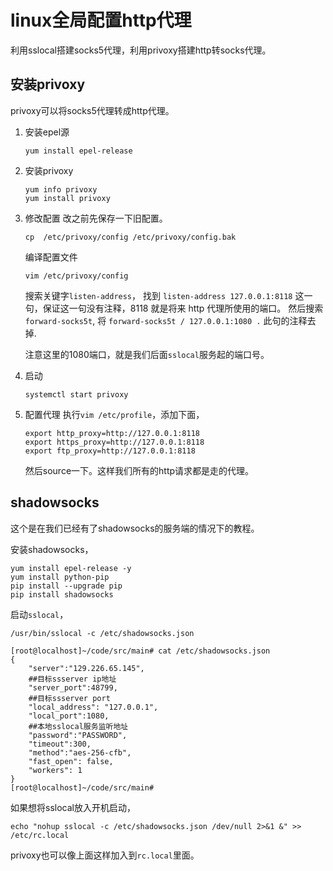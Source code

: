 # linux全局配置http代理

利用sslocal搭建socks5代理，利用privoxy搭建http转socks代理。

## 安装privoxy

privoxy可以将socks5代理转成http代理。

1. 安装epel源

   ```shell
   yum install epel-release
   ```

2. 安装privoxy

   ```shell
   yum info privoxy
   yum install privoxy
   ```

3. 修改配置
   改之前先保存一下旧配置。

   ```shell
   cp  /etc/privoxy/config /etc/privoxy/config.bak
   ```

   编译配置文件

   ```shell
   vim /etc/privoxy/config
   ```

   搜索关键字`listen-address`， 找到 `listen-address 127.0.0.1:8118` 这一句，保证这一句没有注释，8118 就是将来 http 代理所使用的端口。
   然后搜索 `forward-socks5t`, 将 `forward-socks5t / 127.0.0.1:1080 .` 此句的注释去掉.

   注意这里的1080端口，就是我们后面`sslocal`服务起的端口号。

4. 启动

   ```shell
   systemctl start privoxy	
   ```

5. 配置代理
   执行`vim /etc/profile`，添加下面，

   ```shell
   export http_proxy=http://127.0.0.1:8118
   export https_proxy=http://127.0.0.1:8118
   export ftp_proxy=http://127.0.0.1:8118
   ```

   然后source一下。这样我们所有的http请求都是走的代理。

## shadowsocks

这个是在我们已经有了shadowsocks的服务端的情况下的教程。

安装shadowsocks，

```shell
yum install epel-release -y
yum install python-pip
pip install --upgrade pip
pip install shadowsocks
```

启动`sslocal`，

```
/usr/bin/sslocal -c /etc/shadowsocks.json
```

```shell
[root@localhost]~/code/src/main# cat /etc/shadowsocks.json
{
    "server":"129.226.65.145",
    ##目标ssserver ip地址
    "server_port":48799,
    ##目标ssserver port
    "local_address": "127.0.0.1",
    "local_port":1080,
    ##本地sslocal服务监听地址
    "password":"PASSWORD",
    "timeout":300,
    "method":"aes-256-cfb",
    "fast_open": false,
    "workers": 1
}
[root@localhost]~/code/src/main#
```

如果想将sslocal放入开机启动，

```
echo "nohup sslocal -c /etc/shadowsocks.json /dev/null 2>&1 &" >> /etc/rc.local 
```

privoxy也可以像上面这样加入到`rc.local`里面。